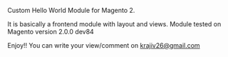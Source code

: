 Custom Hello World Module for Magento 2.

It is basically a frontend module with layout and views.
Module tested on Magento version 2.0.0 dev84

Enjoy!!
You can write your view/comment on krajiv26@gmail.com
